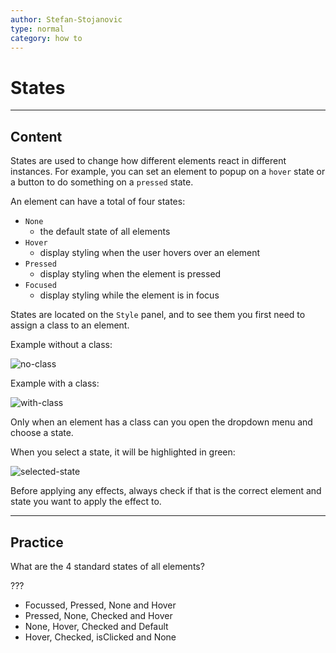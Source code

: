 ```yaml
---
author: Stefan-Stojanovic
type: normal
category: how to
---
```


# States


---

## Content

States are used to change how different elements react in different instances. For example, you can set an element to popup on a `hover` state or a button to do something on a `pressed` state.

An element can have a total of four states:

* `None`
  * the default state of all elements
* `Hover`
  * display styling when the user hovers over an element
* `Pressed`
  * display styling when the element is pressed
* `Focused`
  * display styling while the element is in focus

States are located on the `Style` panel, and to see them you first need to assign a class to an element.

Example without a class:

![no-class](https://img.enkipro.com/71d95d052041b5e52c3e227bef9c2d62.png)

Example with a class:

![with-class](https://img.enkipro.com/24a7efbfadb4d12c00fcd82ef3a77f28.png)

Only when an element has a class can you open the dropdown menu and choose a state.

When you select a state, it will be highlighted in green:

![selected-state](https://img.enkipro.com/2ad527abba7858f68ae30005fb282179.png)

Before applying any effects, always check if that is the correct element and state you want to apply the effect to.


---

## Practice

What are the 4 standard states of all elements?

???

* Focussed, Pressed, None and Hover
* Pressed, None, Checked and Hover
* None, Hover, Checked and Default
* Hover, Checked, isClicked and None

